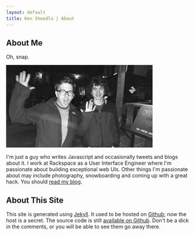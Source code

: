 ```yaml
---
layout: default
title: Ken Sheedlo | About
---
```


<h2 class="Post-header">About Me</h2>

Oh, snap.

![](/assets/oh_snap_sm.jpg)

I'm just a guy who writes Javascript and occasionally tweets and blogs about it.
I work at Rackspace as a User Interface Engineer where I'm passionate about
building exceptional web UIs. Other things I'm passionate about may include
photography, snowboarding and coming up with a great hack. You should
[read my blog](/).

<h2 class="Post-header">About This Site</h2>

This site is generated using [Jekyll](http://jekyllrb.com). It used to be hosted
on [Github](https://github.com); now the host is a secret. The source code is
still [available on Github](https://github.com/ksheedlo/blog). Don't be a dick
in the comments, or you will be able to see them go away there.

